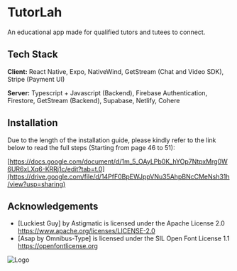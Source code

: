 
# TutorLah

An educational app made for qualified tutors and tutees to connect.




## Tech Stack

**Client:** React Native, Expo, NativeWind, GetStream (Chat and Video SDK), Stripe (Payment UI)

**Server:** Typescript + Javascript (Backend), Firebase Authentication, Firestore, GetStream (Backend), Supabase, Netlify, Cohere 


## Installation

Due to the length of the installation guide, please kindly refer to the link below to read the full steps (Starting from page 46 to 51):

[https://docs.google.com/document/d/1m_5_OAyLPb0K_hYOp7NtpxMrg0W6UR6xLXq6-KRRj1c/edit?tab=t.0](https://drive.google.com/file/d/14PfF0BpEWJppVNu35AhpBNcCMeNsh31h/view?usp=sharing)
## Acknowledgements

 - [Luckiest Guy] by Astigmatic is licensed under the Apache License 2.0 https://www.apache.org/licenses/LICENSE-2.0
 - [Asap by Omnibus-Type] is licensed under the SIL Open Font License 1.1 https://openfontlicense.org


![Logo](https://ynikykgyystdyitckguc.supabase.co/storage/v1/object/sign/admin/TutorLah_Logo.png?token=eyJraWQiOiJzdG9yYWdlLXVybC1zaWduaW5nLWtleV9kNDg2YjkxMy1kYWQyLTQ4NGEtYmZkYi1hYTg4N2RiY2IzMDAiLCJhbGciOiJIUzI1NiJ9.eyJ1cmwiOiJhZG1pbi9UdXRvckxhaF9Mb2dvLnBuZyIsImlhdCI6MTc1NDkwMjc0MiwiZXhwIjoxODgxMDQ2NzQyfQ.-Z8uO3n-JKO7eFHWAsZ8lKEqQ3rJ9dYNgiDdfMdCmWU)
